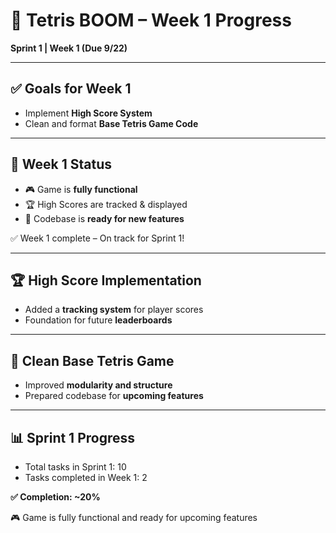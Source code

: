 # 📅 Tetris BOOM – Week 1 Progress  
**Sprint 1 | Week 1 (Due 9/22)**

---

## ✅ Goals for Week 1
- Implement **High Score System**  
- Clean and format **Base Tetris Game Code**  

---

## 📌 Week 1 Status
- 🎮 Game is **fully functional**  
- 🏆 High Scores are tracked & displayed  
- 🧩 Codebase is **ready for new features**  

✅ Week 1 complete – On track for Sprint 1!

---

## 🏆 High Score Implementation 
- Added a **tracking system** for player scores  
- Foundation for future **leaderboards**  

---

## 🧹 Clean Base Tetris Game 
- Improved **modularity and structure**  
- Prepared codebase for **upcoming features**  

---

## 📊 Sprint 1 Progress
- Total tasks in Sprint 1: 10  
- Tasks completed in Week 1: 2  

**✅ Completion: ~20%**  

🎮 Game is fully functional and ready for upcoming features